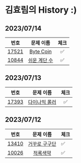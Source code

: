 # 김효림의 History :)

## 2023/07/14

|                       번호                       |                       문제 이름                        | 체크  | 
|:----------------------------------------------:|:--------------------------------------------------:|:---:|
| [17521](https://www.acmicpc.net/problem/17521) | [Byte Coin](https://www.acmicpc.net/problem/17521) |  ✅  |
| [10844](https://www.acmicpc.net/problem/10844) |  [쉬운 계단 수](https://www.acmicpc.net/problem/10844)  |  ✅  |

## 2023/07/13

|                       번호                       |                      문제 이름                       | 체크  |
|:----------------------------------------------:|:------------------------------------------------:|:---:|
| [17393](https://www.acmicpc.net/problem/17393) | [다이나믹 롤러](https://www.acmicpc.net/problem/17393) |  ✅  |

## 2023/07/12

|                       번호                       |                      문제 이름                       | 체크  |
|:----------------------------------------------:|:------------------------------------------------:|-----|
| [13410](https://www.acmicpc.net/problem/13410) | [거꾸로 구구단](https://www.acmicpc.net/problem/13410) | ✅   |
| [10026](https://www.acmicpc.net/problem/10026) |  [적록색약](https://www.acmicpc.net/problem/10026)   | ✅   |
